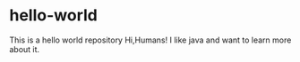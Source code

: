 # hello-world
This is a hello world repository
Hi,Humans!
I like java and want to learn more about it.
